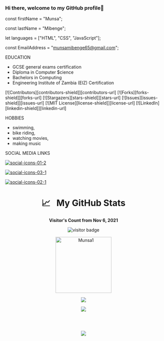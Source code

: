 ### Hi there, welcome to my GitHub profile👋

const firstName = "Munsa";

const lastName = "Mibenge";

let languages = ["HTML", "CSS", "JavaScript"];

const EmailAddress = "munsamibenge65@gmail.com";

EDUCATION
- GCSE general exams certification
- Diploma in Computer $cience
- Bachelors in Computing
- Engineering Institute of Zambia (EIZ) Certification

[![Contributors][contributors-shield]][contributors-url]
[![Forks][forks-shield]][forks-url]
[![Stargazers][stars-shield]][stars-url]
[![Issues][issues-shield]][issues-url]
[![MIT License][license-shield]][license-url]
[![LinkedIn][linkedin-shield]][linkedin-url]


HOBBIES
- swimming, 
- bike riding, 
- watching movies, 
- making music

SOCIAL MEDIA LINKS

<a href="https://twitter.com/MibengeMunsa" target="_blank" data-mce-target="_blank"><img src="https://blog.hubspot.com/hs-fs/hub/53/file-951108259-png/social-icons-01-2.png" alt="social-icons-01-2"></a>



<a href="https://www.linkedin.com/in/munsa-mibenge-a35736205/" target="_blank" data-mce-target="_blank"><img src="https://blog.hubspot.com/hs-fs/hub/53/file-951108339-png/social-icons-03-1.png" alt="social-icons-03-1"></a>




<a href="https://https://web.facebook.com/munsa.mibenge.9/" target="_blank" data-mce-target="_blank"><img src="https://blog.hubspot.com/hs-fs/hub/53/file-953681786-png/social-icons-02-1.png" alt="social-icons-02-1"></a>


<!--
**Munsa1/Munsa1** is a ✨ _special_ ✨ repository because its `README.md` (this file) appears on your GitHub profile.

Here are some ideas to get you started:

- 🔭 I’m currently working on ...
- 🌱 I’m currently learning ...
- 👯 I’m looking to collaborate on ...
- 🤔 I’m looking for help with ...
- 💬 Ask me about ...
- 📫 How to reach me: ...
- 😄 Pronouns: ...
- ⚡ Fun fact: ...
-->

<h1 align="center">📈  &nbsp; My GitHub Stats</h1>

<p align="center"><b>Visitor's Count from Nov 6, 2021</b></p>
<p align="center"><img src="https://profile-counter.glitch.me/%7BMunsa1%7D/count.svg" src alt="visitor badge"/></p>

<p align="center">
<img height="180em" src="https://github-readme-stats.vercel.app/api/top-langs/?username=Munsa1&hide=less,scss,hack&show_icons=true&theme=gotham&layout=compact&langs_count=8" alt="Munsa1" />
</p>

<p align="center" ><img src="https://github-readme-stats.vercel.app/api?username=Munsa1&count_private=true&count_public=true&show_icons=true&theme=gotham&include_all_commits=true">
</p> 

<p align="center" ><img src="https://github-readme-streak-stats.herokuapp.com?user=Munsa1&theme=gotham"></p>
<br>
<p align="center">
  <br>
    <img src="https://activity-graph.herokuapp.com/graph?username=Munsa1&theme=gotham&area=true">
</p>


